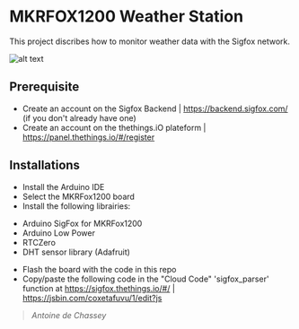 # MKRFOX1200 Weather Station
This project discribes how to monitor weather data with the Sigfox network.

![alt text](https://shop.snoc.fr/media/wysiwyg/site/yadom/Sigfox_Logo_RGB_1.png)

## Prerequisite
- Create an account on the Sigfox Backend | https://backend.sigfox.com/ (if you don't already have one)
- Create an account on the thethings.iO plateform | https://panel.thethings.io/#/register

## Installations
- Install the Arduino IDE
- Select the MKRFox1200 board
- Install the following librairies:
* Arduino SigFox for MKRFox1200
* Arduino Low Power
* RTCZero
* DHT sensor library (Adafruit)

- Flash the board with the code in this repo
- Copy/paste the following code in the "Cloud Code" 'sigfox_parser' function at https://sigfox.thethings.io/#/ | https://jsbin.com/coxetafuvu/1/edit?js 


> *Antoine de Chassey*
